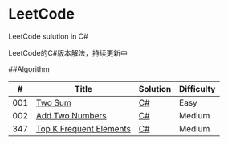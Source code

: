 # LeetCode
LeetCode sulution in C#

LeetCode的C#版本解法，持续更新中

##Algorithm


| # | Title | Solution | Difficulty |
|---| ----- | -------- | ---------- |
|001|[Two Sum](https://leetcode.com/problems/two-sum/) | [C#](./C#/001_TwoSum.cs)|Easy|
|002|[Add Two Numbers](https://leetcode.com/problems/add-two-numbers/) | [C#](./C#/002_AddTwoNumbers.cs)|Medium|
|347|[Top K Frequent Elements](https://leetcode.com/problems/top-k-frequent-elements/) | [C#](./C#/347_TopKFrequentElements.cs)|Medium|

